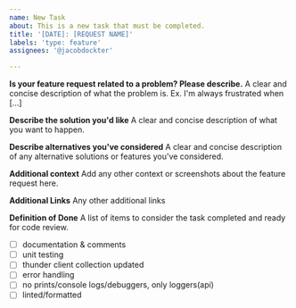```yaml
---
name: New Task
about: This is a new task that must be completed.
title: '[DATE]: [REQUEST NAME]'
labels: 'type: feature'
assignees: '@jacobdockter'

---
```


**Is your feature request related to a problem? Please describe.**
A clear and concise description of what the problem is. Ex. I'm always frustrated when [...]

**Describe the solution you'd like**
A clear and concise description of what you want to happen.

**Describe alternatives you've considered**
A clear and concise description of any alternative solutions or features you've considered.

**Additional context**
Add any other context or screenshots about the feature request here.

**Additional Links**
Any other additional links

**Definition of Done**
A list of items to consider the task completed and ready for code review.

- [ ] documentation & comments
- [ ] unit testing
- [ ] thunder client collection updated
- [ ] error handling
- [ ] no prints/console logs/debuggers, only loggers(api)
- [ ] linted/formatted
